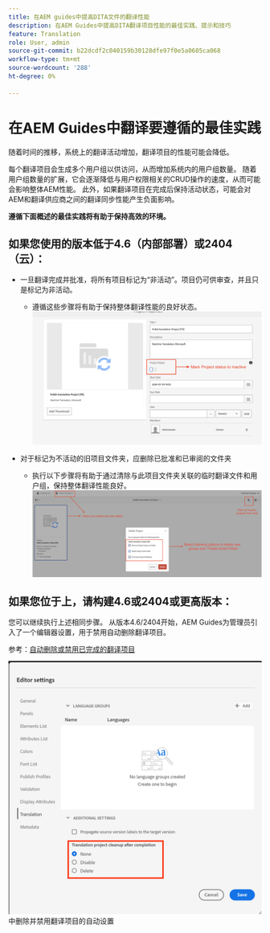 ```yaml
---
title: 在AEM guides中提高DITA文件的翻译性能
description: 在AEM Guides中提高DITA翻译项目性能的最佳实践、提示和技巧
feature: Translation
role: User, admin
source-git-commit: b22dcdf2c040159b30128dfe97f0e5a0605ca068
workflow-type: tm+mt
source-wordcount: '288'
ht-degree: 0%

---
```


# 在AEM Guides中翻译要遵循的最佳实践

随着时间的推移，系统上的翻译活动增加，翻译项目的性能可能会降低。

每个翻译项目会生成多个用户组以供访问，从而增加系统内的用户组数量。 随着用户组数量的扩展，它会逐渐降低与用户权限相关的CRUD操作的速度，从而可能会影响整体AEM性能。 此外，如果翻译项目在完成后保持活动状态，可能会对AEM和翻译供应商之间的翻译同步性能产生负面影响。

**遵循下面概述的最佳实践将有助于保持高效的环境。**

## 如果您使用的版本低于4.6（内部部署）或2404（云）：

- 一旦翻译完成并批准，将所有项目标记为“非活动”。项目仍可供审查，并且只是标记为非活动。
   - 遵循这些步骤将有助于保持整体翻译性能的良好状态。
     ![不活动的翻译项目](../assets/translation/translation-project-image1.png)

- 对于标记为不活动的旧项目文件夹，应删除已批准和已审阅的文件夹
   - 执行以下步骤将有助于通过清除与此项目文件夹关联的临时翻译文件和用户组，保持整体翻译性能良好。
     ![删除翻译项目和文件夹](../assets/translation/translation-project-image2.png)


## 如果您位于上，请构建4.6或2404或更高版本：

您可以继续执行上述相同步骤。 从版本4.6/2404开始，AEM Guides为管理员引入了一个编辑器设置，用于禁用自动删除翻译项目。

参考：[自动删除或禁用已完成的翻译项目](https://experienceleague.adobe.com/en/docs/experience-manager-guides/using/user-guide/author-content/create-preview-topics/author-content-aem-guides/work-with-web-editor/translate-documents-web-editor#automatically-delete-or-disable-a-completed-translation-project)

![在AEM Guides ](../assets/translation/translation-project-image3.png)中删除并禁用翻译项目的自动设置